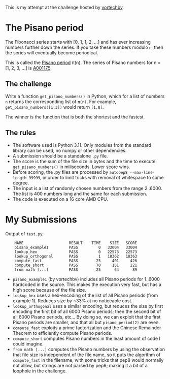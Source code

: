 This is my attempt at the challenge hosted by [vortechbv](https://github.com/vortechbv/pi-day-2023).

The Pisano period
=================

The Fibonacci series starts with [0, 1, 1, 2, ...] and has ever increasing numbers further down the series.
If you take these numbers modulo `n`, then the series will eventually become periodical.

This is called the [Pisano period][1] π(n). The series of Pisano numbers for n = [1, 2, 3, ...] is [A001175][2].


The challenge
-------------

Write a function `get_pisano_numbers()` in Python, which for a list of numbers `n` returns
the corresponding list of `π(n)`.  For example, `get_pisano_numbers([1,3])` would return `[1,8]`.

The winner is the function that is both the shortest and the fastest.


The rules
---------

 * The software used is Python 3.11.  Only modules from the standard library can be used, no numpy or other dependencies.
 * A submission should be a standalone `.py` file.
 * The score is the sum of the file size in bytes and the time to execute `get_pisano_numbers()` in miliseconds.
   Lower score wins.
 * Before scoring, the .py files are processed by `autopep8 --max-line-length 99999`, in order to limit
   tricks with removal of whitespace to some degree.
 * The input is a list of randomly chosen numbers from the range 2..6000.
   The list is 400 numbers long and the same for each submission.
 * The code is executed on a 16 core AMD CPU.


My Submissions
==============
Output of `test.py`:
```
    NAME                    RESULT    TIME    SIZE   SCORE
    pisano_example1         PASS         0   33004   33004
    lookup_hex              PASS         0   22573   22573
    lookup_orthogonal       PASS         1   18362   18363
    compute_fast            PASS        25     401     426
    compute_short           PASS        70     151     221
    from math [...]         PASS        25      64      89
```

- `pisano_example1` (by vortechbv)  includes all Pisano periods for 1..6000 hardcoded in the source.
   This makes the execution very fast, but has a high score because of the file size.
- `lookup_hex` uses a hex-encoding of the list of all Pisano periods (from example 1). 
   Reduces size by ~33% at no noticeable cost.
- `lookup_orthogonal` uses a similar encoding, but reduces the size by first encoding the first bit of all 6000 Pisano periods; 
   then the second bit of all 6000 Pisano periods, etc... By doing so, we can exploit that the first Pisano periods are 
   smaller, and that all but `pisano_period(2)` are even.
- `compute_fast` exploits a prime factorization and the Chinese Remainder Theorem to efficiently compute Pisano periods.
- `compute_short` computes Pisano numbers in the least amount of code I could imagine.
- `from math [...]` computes the Pisano numbers by using the observation that file size is independent of the file name, so it
   puts the algorithm of `compute_fast` in the filename, with some tricks that pep8 would normally not allow, but
   strings are not parsed by pep8; making it a bit of a loophole in the challenge. 


[1]: https://en.wikipedia.org/wiki/Pisano_period
[2]: https://oeis.org/A001175
